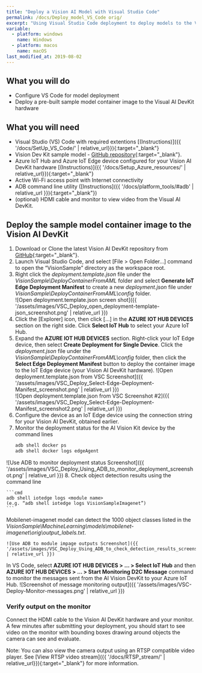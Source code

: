 ```yaml
---
title: "Deploy a Vision AI Model with Visual Studio Code"
permalink: /docs/Deploy_model_VS_Code orig/
excerpt: "Using Visual Studio Code deployment to deploy models to the Vision AI DevKit hardware."
variable:
  - platform: windows
    name: Windows
  - platform: macos
    name: macOS
last_modified_at: 2019-08-02
---
```


## What you will do

* Configure VS Code for model deployment
* Deploy a pre-built sample model container image to the Visual AI DevKit hardware

## What you will need

* Visual Studio (VS) Code with required extentions [(Instructions)]({{ '/docs/SetUp_VS_Code/' | relative_url}}){:target="_blank"}
* Vision Dev Kit sample model - [GitHub repository](https://github.com/Microsoft/vision-ai-developer-kit/tree/master/sample-solutions/VisionSample){:target="_blank"}.
* Azure IoT Hub and Azure IoT Edge device configured for your Vision AI DevKit hardware [(Instructions)]({{ '/docs/Setup_Azure_resources/' | relative_url}}){:target="_blank"}
* Active Wi-Fi access point with Internet connectivity
* ADB command line utility ([Instructions]({{ '/docs/platform_tools/#adb' | relative_url }}){:target="_blank"})
* (optional) HDMI cable and monitor to view video from the Visual AI DevKit.

## Deploy the sample model container image to the Vision AI DevKit

1. Download or Clone the latest Vision AI DevKit repository from [GitHub](https://github.com/Microsoft/vision-ai-developer-kit/tree/master/sample-solutions/VisionSample){:target="_blank"}.
2. Launch Visual Studio Code, and select [File > Open Folder…] command to open the “VisionSample” directory as the workspace root.
3. Right click the *deployment.template.json* file under the *VisionSample\DeployContainerFromAML* folder and select **Generate IoT Edge Deployment Manifest** to create a new *deployment.json* file under *VisionSample\DeployContainerFromAML\config* folder.  
![Open deployment.template.json screen shot]({{ '/assets/images/VSC_Deploy_open_deployment-template-json_screenshot.png' | relative_url }}) 
4. Click the [Explorer] icon, then click […] in the **AZURE IOT HUB DEVICES** section on the right side. Click **Select IoT Hub** to select your Azure IoT Hub.
5. Expand the **AZURE IOT HUB DEVICES** section. Right-click your IoT Edge device, then select **Create Deployment for Single Device**. Click the *deployment.json* file under the *VisionSample\DeployContainerFromAML\config* folder, then click the **Select Edge Deployment Manifest** button to deploy the container image to the IoT Edge device (your Vision AI DevKit hardware).
![Open deployment.template.json from VSC Screenshot]({{ '/assets/images/VSC_Deploy_Select-Edge-Deployment-Manifest_screenshot.png' | relative_url }})  
 ![Open deployment.template.json from VSC Screenshot #2]({{ '/assets/images/VSC_Deploy_Select-Edge-Deployment-Manifest_screenshot2.png' | relative_url }})
6.	Configure the device as an IoT Edge device using the connection string for your Vision AI DevKit, obtained earlier.
7.	Monitor the deployment status for the AI Vision Kit device by the command lines
    ```cmd
    adb shell docker ps
    adb shell docker logs edgeAgent
    ```
![Use ADB to monitor deployment status Screenshot]({{ '/assets/images/VSC_Deploy_Using_ADB_to_monitor_deployment_screenshot.png' | relative_url }})
8.	Check object detection results using the command line

    ```cmd
    adb shell iotedge logs <module name>
    (e.g. “adb shell iotedge logs VisionSampleImagenet”)
    ```
Mobilenet-imagenet model can detect the 1000 object classes listed in the  *VisionSample\MachineLearning\models\mobilenet-imagenet\orig\output_labels.txt*.

    ![Use ADB to module impage outputs Screenshot]({{ '/assets/images/VSC_Deploy_Using_ADB_to_check_detection_results_screenshot.png' | relative_url }})

In VS Code, select **AZURE IOT HUB DEVICES > … > Select IoT Hub** and then **AZURE IOT HUB DEVICES > … > Start Monitoring D2C Message** command to monitor the messages sent from the AI Vision DevKit to your Azure IoT Hub.
    ![Screenshot of message monitoring output]({{ '/assets/images/VSC-Deploy-Monitor-messages.png' | relative_url }})

### Verify output on the monitor
Connect the HDMI cable to the Vision AI DevKit hardware and your monitor. A few minutes after submitting your deployment, you should start to see video on the monitor with bounding boxes drawing around objects the camera can see and evaluate.

Note: You can also view the camera output using an RTSP compatible video player. See [View RTSP video stream]({{ '/docs/RTSP_stream/' | relative_url}}){:target="_blank"} for more information.
